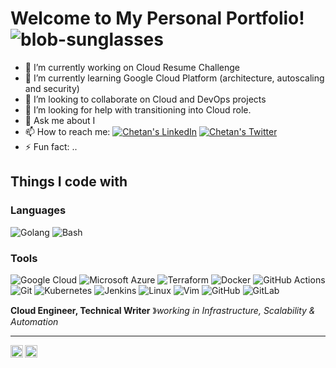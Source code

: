 # Welcome to My Personal Portfolio! ![blob-sunglasses](images/1531849430/4246/blob-sunglasses.gif?1531849430)
- 🔭 I’m currently working on Cloud Resume Challenge
- 🌱 I’m currently learning Google Cloud Platform (architecture, autoscaling and security)
- 👯 I’m looking to collaborate on Cloud and DevOps projects
- 🤔 I’m looking for help with transitioning into Cloud role.
- 💬 Ask me about I
- 📫 How to reach me:
    [![Chetan's LinkedIn](https://img.shields.io/badge/-ChetanThapliyal-blue?style=flat&logo=Linkedin&logoColor=white)](https://linkedin.com/in/chetanthapliyal)
    [![Chetan's Twitter](https://img.shields.io/badge/-ChetanThapliyal-blue?style=flat&logo=Twitter&logoColor=white)](https://twitter.com/ChetanThapliyal)
- ⚡ Fun fact: ..

## Things I code with

### Languages

![Golang](https://img.shields.io/badge/-Golang-00ADD8?style=flat-square&logo=go&logoColor=white)
![Bash](https://img.shields.io/badge/-Bash-4EAA25?style=flat-square&logo=gnu-bash&logoColor=white)

### Tools

![Google Cloud](https://img.shields.io/badge/-Google_Cloud-4285F4?style=flat-square&logo=google-cloud&logoColor=white)
![Microsoft Azure](https://img.shields.io/badge/-Microsoft_Azure-0078D4?style=flat-square&logo=microsoft-azure&logoColor=white)
![Terraform](https://img.shields.io/badge/-Terraform-7B42BC?style=flat-square&logo=terraform&logoColor=white)
![Docker](https://img.shields.io/badge/-Docker-46a2f1?style=flat-square&logo=docker&logoColor=white)
![GitHub Actions](https://img.shields.io/badge/-Github_Actions-2088FF?style=flat-square&logo=github-actions&logoColor=white)
![Git](https://img.shields.io/badge/-Git-F05032?style=flat-square&logo=git&logoColor=white)
![Kubernetes](https://img.shields.io/badge/-Kubernetes-326CE5?style=flat-square&logo=kubernetes&logoColor=white)
![Jenkins](https://img.shields.io/badge/-Jenkins-D24939?style=flat-square&logo=jenkins&logoColor=white)
![Linux](https://img.shields.io/badge/-Linux-FCC624?style=flat-square&logo=linux&logoColor=black)
![Vim](https://img.shields.io/badge/-Vim-019733?style=flat-square&logo=vim&logoColor=white)
![GitHub](https://img.shields.io/badge/-GitHub-181717?style=flat-square&logo=github)
![GitLab](https://img.shields.io/badge/-GitLab-FCA121?style=flat-square&logo=gitlab)
&nbsp;&nbsp;&nbsp;

**Cloud Engineer, Technical Writer** &#12299;_working in Infrastructure, Scalability & Automation_
<br/>

----

<a href="https://twitter.com/ChetanThapliyal">
  <img align="left" alt="Chetan's Twitter" width="20px" src="https://simpleicons.now.sh/twitter/495f7e" />
</a>

<a href="https://linkedin.com/in/chetanthapliyal">
  <img align="left" alt="Chetan's LinkedIn" width="20px" src="https://simpleicons.now.sh/linkedin/495f7e" />
</a>

<!--
**ChetanThapliyal/ChetanThapliyal** is a ✨ _special_ ✨ repository because its `README.md` (this file) appears on your GitHub profile.

Here are some ideas to get you started:

- 🔭 I’m currently working on ...
- 🌱 I’m currently learning ...
- 👯 I’m looking to collaborate on ...
- 🤔 I’m looking for help with ...
- 💬 Ask me about ...
- 📫 How to reach me: ...
- 😄 Pronouns: ...
- ⚡ Fun fact: ...
-->
